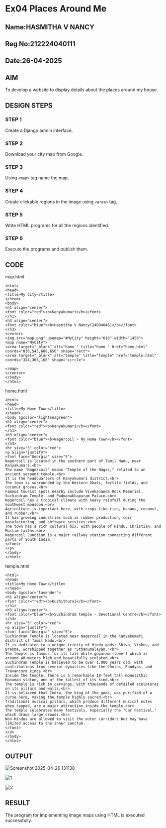 # Ex04 Places Around Me
## Name:HASMITHA V NANCY
## Reg No:212224040111
## Date:26-04-2025 

## AIM
To develop a website to display details about the places around my house.

## DESIGN STEPS

### STEP 1
Create a Django admin interface.

### STEP 2
Download your city map from Google.

### STEP 3
Using ```<map>``` tag name the map.

### STEP 4
Create clickable regions in the image using ```<area>``` tag.

### STEP 5
Write HTML programs for all the regions identified.

### STEP 6
Execute the programs and publish them.

## CODE
map.html
~~~
<html>
<head>
<title>My City</title>
</head>
<body>
<h1 align="center">
<font color="red"><b>Kanyakumari</b></font>
</h1>
<h3 align="center">
<font color="blue"><b>Hasmitha V Nancy(24004046)</b></font>
</h3>
<center>
<img src="map.png" usemap="#MyCity" height="610" width="1450">
<map name="MyCity">
<area target="_blank" alt="home " title="home " href="home.html" coords="836,543,688,656" shape="rect">
<area target="_blank" alt="temple" title="temple" href="temple.html" coords="324,363,168" shape="circle">

</map>
</center>
</body>
</html>
~~~
home.html
~~~
<html>
<head>
<title>My Home Town</title>
</head>
<body bgcolor="lightseagreen">
<h1 align="center">
<font color="red"><b>Kanyakumari</b></font>
</h1>
<h3 align="center">
<font color="blue"><b>Nagercoil - My Home Town</b></font>
</h3>
<hr size="3" color="red">
<p align="justify">
<font face="Georgia" size="5">
Nagercoil is located in the southern part of Tamil Nadu, near Kanyakumari.<br>
The name "Nagercoil" means "Temple of the Nāgas," related to an ancient serpent temple.<br>
It is the headquarters of Kanyakumari district.<br>
The town is surrounded by the Western Ghats, fertile fields, and coconut groves.<br>
Famous tourist spots nearby include Vivekananda Rock Memorial, Suchindram Temple, and Padmanabhapuram Palace.<br>
Nagercoil has a tropical climate with heavy rainfall during the southwest monsoon.<br>
Agriculture is important here, with crops like rice, banana, coconut, and rubber.<br>
It has growing industries such as rubber production, coir manufacturing, and software services.<br>
The town has a rich cultural mix, with people of Hindu, Christian, and Muslim faiths.<br>
Nagercoil Junction is a major railway station connecting different parts of South India.
</font>
</p>
</body>
</html>
~~~
temple.html
~~~
<html>
<head>
<title>My Home Town</title>
</head>
<body bgcolor="lavender">
<h1 align="center">
<font color="red"><b>Kuzhithurai</b></font>
</h1>
<h3 align="center">
<font color="blue"><b>Suchindram temple - Devotional Centre</b></font>
</h3>
<hr size="3" color="red">
<p align="justify">
<font face="Georgia" size="5">
Suchindram Temple is located near Nagercoil in the Kanyakumari district of Tamil Nadu.<br>
It is dedicated to a unique trinity of Hindu gods: Shiva, Vishnu, and Brahma, worshipped together as "Sthanumalayan."<br>
The temple is famous for its tall white gopuram (tower) which is around 40 meters high and beautifully sculpted.<br>
Suchindram Temple is believed to be over 1,000 years old, with contributions from several dynasties like the Cholas, Pandyas, and Travancore kings.<br>
Inside the temple, there is a remarkable 18-feet tall monolithic Hanuman statue, one of the tallest of its kind.<br>
The temple is rich in carvings, with thousands of detailed sculptures on its pillars and walls.<br>
It is believed that Indra, the king of the gods, was purified of a curse here, making the temple highly sacred.<br>
Traditional musical pillars, which produce different musical notes when tapped, are a major attraction inside the temple.<br>
The temple celebrates many festivals, especially the "Car Festival," which draws large crowds.<br>
Non-Hindus are allowed to visit the outer corridors but may have limited access to the inner sanctum.
</font>
</p>
</body>
</html>
~~~

## OUTPUT
![Screenshot 2025-04-26 131138](https://github.com/user-attachments/assets/9df5b053-c361-4397-97f9-50b603d859a6)


![1](https://github.com/user-attachments/assets/163da3ac-9ad4-4289-92d7-e5cdc5735f06)


![2](https://github.com/user-attachments/assets/d390cc4a-c51c-4ee0-abea-f6c2fcbab908)




## RESULT
The program for implementing image maps using HTML is executed successfully.
